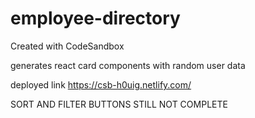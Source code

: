 # employee-directory
Created with CodeSandbox

generates react card components with random user data

deployed link https://csb-h0uig.netlify.com/

SORT AND FILTER BUTTONS STILL NOT COMPLETE
